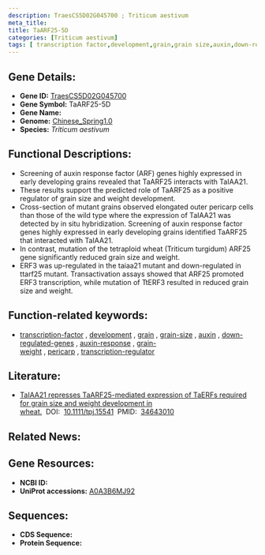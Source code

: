 ```yaml
---
description: TraesCS5D02G045700 ; Triticum aestivum
meta_title:
title: TaARF25-5D
categories: [Triticum aestivum]
tags: [ transcription factor,development,grain,grain size,auxin,down-regulated genes,auxin response,grain weight,pericarp,transcription regulator ]
---
```


## Gene Details:
- **Gene ID:**	[TraesCS5D02G045700](https://ensembl.gramene.org/Triticum_aestivum/Gene/Summary?g=TraesCS5D02G045700)
- **Gene Symbol:** TaARF25-5D
- **Gene Name:** 
- **Genome:** [Chinese_Spring1.0](https://ensembl.gramene.org/Triticum_aestivum/Info/Index)
- **Species:** *Triticum aestivum*

## Functional Descriptions:
   - Screening of auxin response factor (ARF) genes highly expressed in early developing grains revealed that TaARF25 interacts with TaIAA21.
   - These results support the predicted role of TaARF25 as a positive regulator of grain size and weight development.
   - Cross-section of mutant grains observed elongated outer pericarp cells than those of the wild type where the expression of TaIAA21 was detected by in situ hybridization. Screening of auxin response factor genes highly expressed in early developing grains identified TaARF25 that interacted with TaIAA21.
   - In contrast, mutation of the tetraploid wheat (Triticum turgidum) ARF25 gene significantly reduced grain size and weight.
   - ERF3 was up-regulated in the taiaa21 mutant and down-regulated in ttarf25 mutant. Transactivation assays showed that ARF25 promoted ERF3 transcription, while mutation of TtERF3 resulted in reduced grain size and weight.

## Function-related keywords:
   - [transcription-factor](/tags/transcription-factor/)&nbsp;,&nbsp;[development](/tags/development/)&nbsp;,&nbsp;[grain](/tags/grain/)&nbsp;,&nbsp;[grain-size](/tags/grain-size/)&nbsp;,&nbsp;[auxin](/tags/auxin/)&nbsp;,&nbsp;[down-regulated-genes](/tags/down-regulated-genes/)&nbsp;,&nbsp;[auxin-response](/tags/auxin-response/)&nbsp;,&nbsp;[grain-weight](/tags/grain-weight/)&nbsp;,&nbsp;[pericarp](/tags/pericarp/)&nbsp;,&nbsp;[transcription-regulator](/tags/transcription-regulator/)

## Literature:
   - [TaIAA21 represses TaARF25-mediated expression of TaERFs required for grain size and weight development in wheat.]( https://onlinelibrary.wiley.com/doi/10.1111/tpj.15541)&nbsp;&nbsp;DOI:&nbsp;&nbsp;[10.1111/tpj.15541](https://onlinelibrary.wiley.com/doi/10.1111/tpj.15541)&nbsp;&nbsp;PMID:&nbsp;&nbsp;[34643010](https://pubmed.ncbi.nlm.nih.gov/34643010/)

## Related News:

## Gene Resources:
- **NCBI ID:**  [](https://www.ncbi.nlm.nih.gov/gene/?term=)
- **UniProt accessions:** [A0A3B6MJ92](https://www.uniprot.org/uniprotkb/A0A3B6MJ92/entry)



## Sequences:
- **CDS Sequence:**
- **Protein Sequence:**
